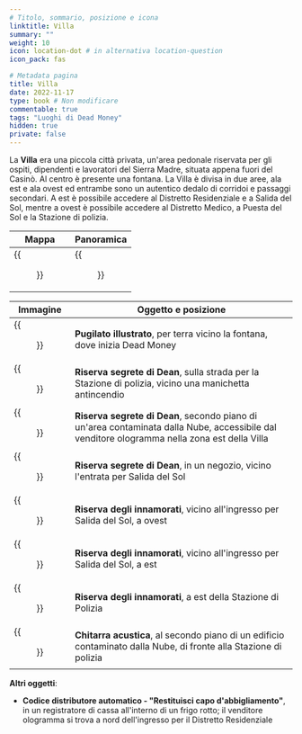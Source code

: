 ```yaml
---
# Titolo, sommario, posizione e icona
linktitle: Villa
summary: ""
weight: 10
icon: location-dot # in alternativa location-question
icon_pack: fas

# Metadata pagina
title: Villa
date: 2022-11-17
type: book # Non modificare
commentable: true
tags: "Luoghi di Dead Money"
hidden: true
private: false
---
```


<div class="fnv">

La **Villa** era una piccola città privata, un'area pedonale riservata per gli ospiti, dipendenti e lavoratori del Sierra Madre, situata appena fuori del Casinò. Al centro è presente una fontana. La Villa è divisa in due aree, ala est e ala ovest ed entrambe sono un autentico dedalo di corridoi e passaggi secondari. A est è possibile accedere al Distretto Residenziale e a Salida del Sol, mentre a ovest è possibile accedere al Distretto Medico, a Puesta del Sol e la Stazione di polizia.

| Mappa | Panoramica |
| ----- | ---------- |
|   {{<figure src="fnv/DM_Villa_map.webp">}}    |   {{<figure src="fnv/DM_Villa_panorama.webp">}}         | 

| Immagine                                      | Oggetto e posizione                                                                                                                           |
| --------------------------------------------- | --------------------------------------------------------------------------------------------------------------------------------------------- |
| {{<figure src="fnv/Villa_fountain_Pugilism_Illustrated.webp">}} | **Pugilato illustrato**, per terra vicino la fontana, dove inizia Dead Money                                                                  |
| {{<figure src="fnv/Villa_Dean's_Secret_Stash_West.webp">}}      | **Riserva segrete di Dean**, sulla strada per la Stazione di polizia, vicino una manichetta antincendio                                       |
| {{<figure src="fnv/Villa_Dean's_Secret_Stash_North.webp">}}     | **Riserva segrete di Dean**,  secondo piano di un'area contaminata dalla Nube, accessibile dal venditore ologramma nella zona est della Villa |
| {{<figure src="fnv/Villa_Dean's_Secret_Stash_East.webp">}}      | **Riserva segrete di Dean**, in un negozio, vicino l'entrata per Salida del Sol                                                               |
| {{<figure src="fnv/Villa_Lover's_Mark_Stash_West.webp">}}       | **Riserva degli innamorati**, vicino all'ingresso per Salida del Sol, a ovest                                                                 |
| {{<figure src="fnv/Villa_Lover's_Mark_Stash_East.webp">}}       | **Riserva degli innamorati**, vicino all'ingresso per Salida del Sol, a est                                                                   |
| {{<figure src="fnv/Villa_Lover's_Mark_Stash_East2.webp">}}      | **Riserva degli innamorati**, a est della Stazione di Polizia                                                                                 |
| {{<figure src="fnv/Acoustic_guitar_DM.webp">}}                  | **Chitarra acustica**, al secondo piano di un edificio contaminato dalla Nube, di fronte alla Stazione di polizia                             |

**Altri oggetti**:
- **Codice distributore automatico - "Restituisci capo d'abbigliamento"**, in un registratore di cassa all'interno di un frigo rotto; il venditore ologramma si trova a nord dell'ingresso per il Distretto Residenziale

</div>


